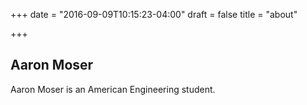 +++
date = "2016-09-09T10:15:23-04:00"
draft = false
title = "about"

+++

## Aaron Moser

Aaron Moser is an American Engineering student.
